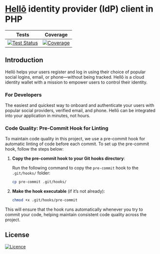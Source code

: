 # [Hellō](https://www.hello.coop/) identity provider (IdP) client in PHP

| Tests | Coverage |
| :----: | :------: | 
| [![Test Status](https://github.com/UnnikrishnanBhargavakurup/hellocoop/actions/workflows/php-tests.yml/badge.svg)](https://github.com/UnnikrishnanBhargavakurup/hellocoop/actions) | [![Coverage](https://codecov.io/gh/UnnikrishnanBhargavakurup/hellocoop/graph/badge.svg?token=GFPX13L1TM)](https://codecov.io/gh/UnnikrishnanBhargavakurup/hellocoop) |

## Introduction

Hellō helps your users register and log in using their choice of popular social logins, email, or phone—without being tracked. Hellō is a cloud identity wallet with a mission to empower users to control their identity.

### For Developers
The easiest and quickest way to onboard and authenticate your users with popular social providers, verified email, and phone. Hellō can be integrated into your application in minutes, not hours.

### Code Quality: Pre-Commit Hook for Linting

To maintain code quality in this project, we use a pre-commit hook for automatic linting of code before each commit. To set up the pre-commit hook, follow the steps below:

1. **Copy the pre-commit hook to your Git hooks directory**:

   Run the following command to copy the `pre-commit` hook to the `.git/hooks/` folder:

   ```bash
   cp pre-commit .git/hooks/
   ```

2. **Make the hook executable** (if it’s not already):

   ```bash
   chmod +x .git/hooks/pre-commit
   ```

This will ensure that the hook runs automatically whenever you try to commit your code, helping maintain consistent code quality across the project.

## License

[![Licence](https://img.shields.io/github/license/Ileriayo/markdown-badges?style=for-the-badge)](./LICENSE)
